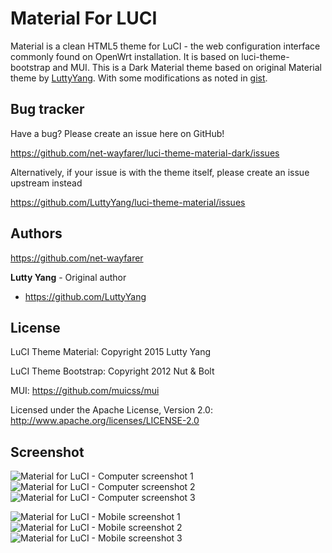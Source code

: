 Material For LUCI
=================

Material is a clean HTML5 theme for LuCI - the web configuration interface commonly found on OpenWrt installation. It is based on luci-theme-bootstrap and MUI.
This is a Dark Material theme based on original Material theme by [LuttyYang](https://github.com/LuttyYang/luci-theme-material). With some modifications as noted in [gist](https://gist.github.com/net-wayfarer/20c30ea96da5d45aab700559a66d6db9).


Bug tracker
-----------

Have a bug? Please create an issue here on GitHub!

https://github.com/net-wayfarer/luci-theme-material-dark/issues

Alternatively, if your issue is with the theme itself, please create an issue upstream instead

https://github.com/LuttyYang/luci-theme-material/issues


Authors
-------
https://github.com/net-wayfarer


**Lutty Yang** - Original author

+ https://github.com/LuttyYang

License
-------

LuCI Theme Material: Copyright 2015 Lutty Yang

LuCI Theme Bootstrap: Copyright 2012 Nut & Bolt

MUI: https://github.com/muicss/mui


Licensed under the Apache License, Version 2.0: http://www.apache.org/licenses/LICENSE-2.0

Screenshot
----------

![Material for LuCI - Computer screenshot 1](https://github.com/LuttyYang/luci-theme-material/blob/master/screenshot/computer-1.png?raw=true)
![Material for LuCI - Computer screenshot 2](https://github.com/LuttyYang/luci-theme-material/blob/master/screenshot/computer-2.png?raw=true)
![Material for LuCI - Computer screenshot 3](https://github.com/LuttyYang/luci-theme-material/blob/master/screenshot/computer-3.png?raw=true)

![Material for LuCI - Mobile screenshot 1](https://github.com/LuttyYang/luci-theme-material/blob/master/screenshot/mobile-1.png?raw=true)
![Material for LuCI - Mobile screenshot 2](https://github.com/LuttyYang/luci-theme-material/blob/master/screenshot/mobile-2.png?raw=true)
![Material for LuCI - Mobile screenshot 3](https://github.com/LuttyYang/luci-theme-material/blob/master/screenshot/mobile-3.png?raw=true)
